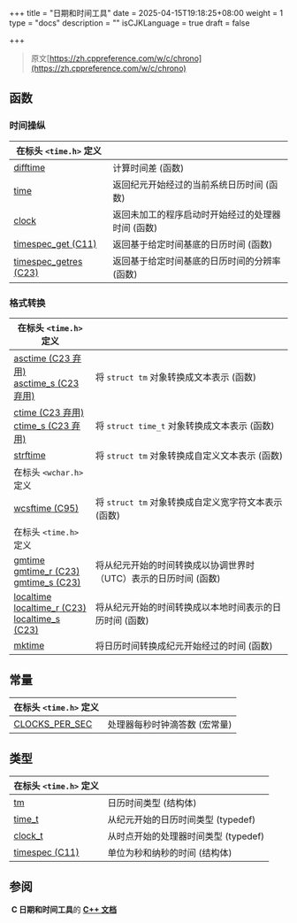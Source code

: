 +++
title = "日期和时间工具"
date = 2025-04-15T19:18:25+08:00
weight = 1
type = "docs"
description = ""
isCJKLanguage = true
draft = false

+++

> 原文[https://zh.cppreference.com/w/c/chrono](https://zh.cppreference.com/w/c/chrono)

## 函数

### 时间操纵

| 在标头 `<time.h>` 定义                                     |                                                   |
| ------------------------------------------------------------ | ------------------------------------------------- |
| [difftime<br />](https://zh.cppreference.com/w/c/chrono/difftime) | 计算时间差 (函数)                                 |
| [time<br />](https://zh.cppreference.com/w/c/chrono/time)  | 返回纪元开始经过的当前系统日历时间 (函数)         |
| [clock<br />](https://zh.cppreference.com/w/c/chrono/clock) | 返回未加工的程序启动时开始经过的处理器时间 (函数) |
| [timespec_get (C11)<br />](https://zh.cppreference.com/w/c/chrono/timespec_get) | 返回基于给定时间基底的日历时间 (函数)             |
| [timespec_getres (C23)<br />](https://zh.cppreference.com/w/c/chrono/timespec_getres) | 返回基于给定时间基底的日历时间的分辨率 (函数)     |

### 格式转换

| 在标头 `<time.h>` 定义                                     |                                                              |
| ------------------------------------------------------------ | ------------------------------------------------------------ |
| [asctime (C23 弃用)<br />asctime_s (C23 弃用)<br />](https://zh.cppreference.com/w/c/chrono/asctime) | 将 `struct tm` 对象转换成文本表示 (函数)                     |
| [ctime (C23 弃用)<br />ctime_s (C23 弃用)<br />](https://zh.cppreference.com/w/c/chrono/ctime) | 将 `struct time_t` 对象转换成文本表示 (函数)                 |
| [strftime<br />](https://zh.cppreference.com/w/c/chrono/strftime) | 将 `struct tm` 对象转换成自定义文本表示 (函数)               |
| 在标头 `<wchar.h>` 定义                                    |                                                              |
| [wcsftime (C95)<br />](https://zh.cppreference.com/w/c/chrono/wcsftime) | 将 `struct tm` 对象转换成自定义宽字符文本表示 (函数)         |
| 在标头 `<time.h>` 定义                                     |                                                              |
| [gmtime <br />gmtime_r (C23)<br />gmtime_s (C23)<br />](https://zh.cppreference.com/w/c/chrono/gmtime) | 将从纪元开始的时间转换成以协调世界时（UTC）表示的日历时间 (函数) |
| [localtime <br />localtime_r (C23)<br />localtime_s (C23)<br />](https://zh.cppreference.com/w/c/chrono/localtime) | 将从纪元开始的时间转换成以本地时间表示的日历时间 (函数)      |
| [mktime<br />](https://zh.cppreference.com/w/c/chrono/mktime) | 将日历时间转换成纪元开始经过的时间 (函数)                    |

## 常量

| 在标头 `<time.h>` 定义                                     |                               |
| ------------------------------------------------------------ | ----------------------------- |
| [CLOCKS_PER_SEC<br />](https://zh.cppreference.com/w/c/chrono/CLOCKS_PER_SEC) | 处理器每秒时钟滴答数 (宏常量) |

## 类型

| 在标头 `<time.h>` 定义                                     |                                      |
| ------------------------------------------------------------ | ------------------------------------ |
| [tm<br />](https://zh.cppreference.com/w/c/chrono/tm)      | 日历时间类型 (结构体)                |
| [time_t<br />](https://zh.cppreference.com/w/c/chrono/time_t) | 从纪元开始的日历时间类型 (typedef)   |
| [clock_t<br />](https://zh.cppreference.com/w/c/chrono/clock_t) | 从时点开始的处理器时间类型 (typedef) |
| [timespec (C11)<br />](https://zh.cppreference.com/w/c/chrono/timespec) | 单位为秒和纳秒的时间 (结构体)        |

## 参阅

​	**C 日期和时间工具**的 **[C++ 文档](https://zh.cppreference.com/w/cpp/chrono/c)**
